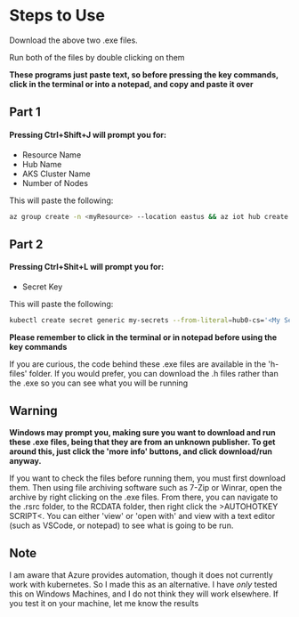 # Steps to Use
Download the above two .exe files. 

Run both of the files by double clicking on them <br/>

**These programs just paste text, so before pressing the key commands, click in the terminal or into a notepad, and copy and paste it over**

## Part 1 
#### Pressing Ctrl+Shift+J will prompt you for:
  - Resource Name 
  - Hub Name
  - AKS Cluster Name
  - Number of Nodes

This will paste the following:
```sh
az group create -n <myResource> --location eastus && az iot hub create -n <myHub> -g <myResource> --sku S1 && az aks create -g <myResource> -n <myAKS> -c 1 --generate-ssh-keys && az aks get-credentials -g <myResource> -n <myAKS> && kubectl get nodes 
```
## Part 2
#### Pressing Ctrl+Shit+L will prompt you for:
  - Secret Key
  
This will paste the following:
```sh
kubectl create secret generic my-secrets --from-literal=hub0-cs='<My Secret>' && kubectl --namespace kube-system create serviceaccount tiller && kubectl create clusterrolebinding tiller-cluster-rerrole=cluster-admin --serviceaccount=kube-system:tiller && helm init --service-account tiller && cd iot-edge-virtual-kubelet-provider/src/charts/iot-edge-connector/ && helm install -n hub0 --set rbac.install=true . && cd 
```

**Please remember to click in the terminal or in notepad before using the key commands**


If you are curious, the code behind these .exe files are available in the 'h-files' folder.
If you would prefer, you can download the .h files rather than the .exe so you can see what you will be running

## Warning

**Windows may prompt you, making sure you want to download and run these .exe files, being that they are from an unknown publisher. To get around this, just click the 'more info' buttons, and click download/run anyway.**

If you want to check the files before running them, you must first download them. Then using file archiving software such as 7-Zip or Winrar, open the archive by right clicking on the .exe files. From there, you can navigate to the .rsrc folder, to the RCDATA folder, then right click the >AUTOHOTKEY SCRIPT<. You can either 'view' or 'open with' and view with a text editor (such as VSCode, or notepad) to see what is going to be run.

## Note

I am aware that Azure provides automation, though it does not currently work with kubernetes. So I made this as an alternative.
I have *only* tested this on Windows Machines, and I do not think they will work elsewhere. If you test it on your machine, let me know the results
